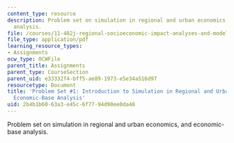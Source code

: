 ```yaml
---
content_type: resource
description: Problem set on simulation in regional and urban economics, and economic-base
  analysis.
file: /courses/11-482j-regional-socioeconomic-impact-analyses-and-modeling-fall-2008/2b4b1b6063a3e45c6f7794d90ee0da48_pset1.pdf
file_type: application/pdf
learning_resource_types:
- Assignments
ocw_type: OCWFile
parent_title: Assignments
parent_type: CourseSection
parent_uid: e33332f4-bff5-ae89-1973-e5e34a516d97
resourcetype: Document
title: 'Problem Set #1: Introduction to Simulation in Regional and Urban Economics:
  Economic-Base Analysis'
uid: 2b4b1b60-63a3-e45c-6f77-94d90ee0da48
---
```

Problem set on simulation in regional and urban economics, and economic-base analysis.

